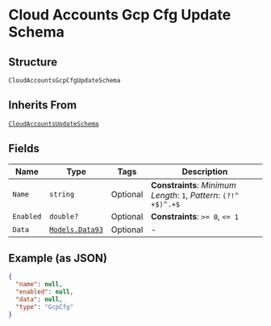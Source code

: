 
# Cloud Accounts Gcp Cfg Update Schema

## Structure

`CloudAccountsGcpCfgUpdateSchema`

## Inherits From

[`CloudAccountsUpdateSchema`](../../doc/models/cloud-accounts-update-schema.md)

## Fields

| Name | Type | Tags | Description |
|  --- | --- | --- | --- |
| `Name` | `string` | Optional | **Constraints**: *Minimum Length*: `1`, *Pattern*: `(?!^ +$)^.+$` |
| `Enabled` | `double?` | Optional | **Constraints**: `>= 0`, `<= 1` |
| `Data` | [`Models.Data93`](../../doc/models/data-93.md) | Optional | - |

## Example (as JSON)

```json
{
  "name": null,
  "enabled": null,
  "data": null,
  "type": "GcpCfg"
}
```

